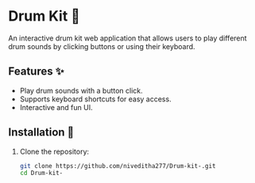 # Drum Kit 🎵

An interactive drum kit web application that allows users to play different drum sounds by clicking buttons or using their keyboard.

## Features ✨
- Play drum sounds with a button click.
- Supports keyboard shortcuts for easy access.
- Interactive and fun UI.

## Installation 🚀
1. Clone the repository:
   ```bash
   git clone https://github.com/niveditha277/Drum-kit-.git
   cd Drum-kit-
